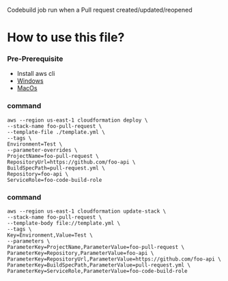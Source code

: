 Codebuild job run when a Pull request created/updated/reopened

# How to use this file?

### Pre-Prerequisite
* Install aws cli
* [Windows](https://docs.aws.amazon.com/cli/latest/userguide/install-windows.html)
* [MacOs](https://docs.aws.amazon.com/cli/latest/userguide/install-macos.html)

### command
```
aws --region us-east-1 cloudformation deploy \
--stack-name foo-pull-request \
--template-file ./template.yml \
--tags \
Environment=Test \
--parameter-overrides \
ProjectName=foo-pull-request \
RepositoryUrl=https://github.com/foo-api \
BuildSpecPath=pull-request.yml \
Repository=foo-api \
ServiceRole=foo-code-build-role
```

### command
```
aws --region us-east-1 cloudformation update-stack \
--stack-name foo-pull-request \
--template-body file://template.yml \
--tags \
Key=Environment,Value=Test \
--parameters \
ParameterKey=ProjectName,ParameterValue=foo-pull-request \
ParameterKey=Repository,ParameterValue=foo-api \
ParameterKey=RepositoryUrl,ParameterValue=https://github.com/foo-api \
ParameterKey=BuildSpecPath,ParameterValue=pull-request.yml \
ParameterKey=ServiceRole,ParameterValue=foo-code-build-role
```
